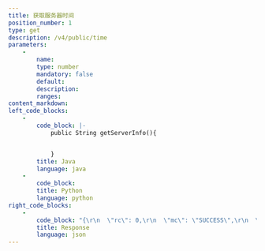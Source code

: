 ```yaml
---
title: 获取服务器时间
position_number: 1
type: get 
description: /v4/public/time
parameters:
    -
        name:
        type: number
        mandatory: false
        default:
        description:
        ranges:
content_markdown:
left_code_blocks:
    -
        code_block: |-
            public String getServerInfo(){


            }
        title: Java
        language: java
    -
        code_block:
        title: Python
        language: python
right_code_blocks:
    -
        code_block: "{\r\n  \"rc\": 0,\r\n  \"mc\": \"SUCCESS\",\r\n  \"ma\": [],\r\n  \"result\": {\r\n    \"serverTime\": 1662435658062  //服务器时间\r\n  }\r\n}"
        title: Response
        language: json
---
```

